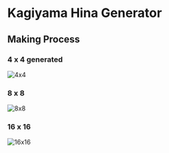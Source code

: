 # Kagiyama Hina Generator
## Making Process
### 4 x 4 generated
![4x4](https://github.com/tehutahu/PGGAN/blob/master/sample/hina_s0_i48000_avg.jpg "4x4")
### 8 x 8
![8x8](https://github.com/tehutahu/PGGAN/blob/master/sample/hina_s1_i96000_avg.jpg "8x8")
### 16 x 16
![16x16](https://github.com/tehutahu/PGGAN/blob/master/sample/hina_s2_i96000_avg.jpg "16x16")
